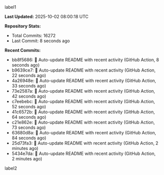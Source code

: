 
label1 
<!-- ACTIVITY_START -->
**Last Updated:** 2025-10-02 08:00:18 UTC

**Repository Stats:**
- Total Commits: 16272
- Last Commit: 8 seconds ago

**Recent Commits:**
- bb8f5686: 🤖 Auto-update README with recent activity (GitHub Action, 8 seconds ago)
- b9639ce7: 🤖 Auto-update README with recent activity (GitHub Action, 22 seconds ago)
- 4a26948e: 🤖 Auto-update README with recent activity (GitHub Action, 33 seconds ago)
- 73e2587a: 🤖 Auto-update README with recent activity (GitHub Action, 42 seconds ago)
- c7eebebc: 🤖 Auto-update README with recent activity (GitHub Action, 52 seconds ago)
- 41c6572b: 🤖 Auto-update README with recent activity (GitHub Action, 64 seconds ago)
- c21e862e: 🤖 Auto-update README with recent activity (GitHub Action, 73 seconds ago)
- 63680d8a: 🤖 Auto-update README with recent activity (GitHub Action, 84 seconds ago)
- 25d73fa3: 🤖 Auto-update README with recent activity (GitHub Action, 2 minutes ago)
- 5434e7da: 🤖 Auto-update README with recent activity (GitHub Action, 2 minutes ago)
<!-- ACTIVITY_END -->

label2
